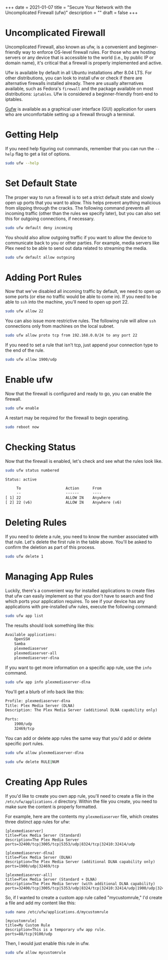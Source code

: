 +++
date = 2021-01-07
title = "Secure Your Network with the Uncomplicated Firewall (ufw)"
description = ""
draft = false
+++

# Uncomplicated Firewall

Uncomplicated Firewall, also known as ufw, is a convenient and beginner-friendly
way to enforce OS-level firewall rules. For those who are hosting servers or any
device that is accessible to the world (i.e., by public IP or domain name), it's
critical that a firewall is properly implemented and active.

Ufw is available by default in all Ubuntu installations after 8.04 LTS. For
other distributions, you can look to install ufw or check if there are
alternative firewalls installed already. There are usually alternatives
available, such as Fedora's `firewall` and the package available on most
distributions: `iptables`. Ufw is considered a beginner-friendly front-end to
iptables.

[Gufw](https://gufw.org) is available as a graphical user interface (GUI)
application for users who are uncomfortable setting up a firewall through a
terminal.

# Getting Help

If you need help figuring out commands, remember that you can run the `--help`
flag to get a list of options.

```sh
sudo ufw --help
```

# Set Default State

The proper way to run a firewall is to set a strict default state and slowly
open up ports that you want to allow. This helps prevent anything malicious from
slipping through the cracks. The following command prevents all incoming traffic
(other than the rules we specify later), but you can also set this for outgoing
connections, if necessary.

```sh
sudo ufw default deny incoming
```

You should also allow outgoing traffic if you want to allow the device to
communicate back to you or other parties. For example, media servers like Plex
need to be able to send out data related to streaming the media.

```sh
sudo ufw default allow outgoing
```

# Adding Port Rules

Now that we've disabled all incoming traffic by default, we need to open up some
ports (or else no traffic would be able to come in). If you need to be able to
`ssh` into the machine, you'll need to open up port 22.

```sh
sudo ufw allow 22
```

You can also issue more restrictive rules. The following rule will allow `ssh`
connections only from machines on the local subnet.

```sh
sudo ufw allow proto tcp from 192.168.0.0/24 to any port 22
```

If you need to set a rule that isn't tcp, just append your connection type to
the end of the rule.

```sh
sudo ufw allow 1900/udp
```

# Enable ufw

Now that the firewall is configured and ready to go, you can enable the
firewall.

```sh
sudo ufw enable
```

A restart may be required for the firewall to begin operating.

```sh
sudo reboot now
```

# Checking Status

Now that the firewall is enabled, let's check and see what the rules look like.

```sh
sudo ufw status numbered
```

```txt
Status: active

     To                    Action      From
     --                    ------      ----
[ 1] 22                    ALLOW IN    Anywhere
[ 2] 22 (v6)               ALLOW IN    Anywhere (v6)
```

# Deleting Rules

If you need to delete a rule, you need to know the number associated with that
rule. Let's delete the first rule in the table above. You'll be asked to confirm
the deletion as part of this process.

```sh
sudo ufw delete 1
```

# Managing App Rules

Luckily, there's a convenient way for installed applications to create files
that ufw can easily implement so that you don't have to search and find which
ports your application requires. To see if your device has any applications with
pre-installed ufw rules, execute the following command:

```sh
sudo ufw app list
```

The results should look something like this:

```txt
Available applications:
    OpenSSH
    Samba
    plexmediaserver
    plexmediaserver-all
    plexmediaserver-dlna
```

If you want to get more information on a specific app rule, use the `info`
command.

```sh
sudo ufw app info plexmediaserver-dlna
```

You'll get a blurb of info back like this:

```txt
Profile: plexmediaserver-dlna
Title: Plex Media Server (DLNA)
Description: The Plex Media Server (additional DLNA capability only)

Ports:
    1900/udp
    32469/tcp
```

You can add or delete app rules the same way that you'd add or delete specific
port rules.

```sh
sudo ufw allow plexmediaserver-dlna
```

```sh
sudo ufw delete RULE|NUM
```

# Creating App Rules

If you'd like to create you own app rule, you'll need to create a file in the
`/etc/ufw/applications.d` directory. Within the file you create, you need to
make sure the content is properly formatted.

For example, here are the contents my `plexmediaserver` file, which creates
three distinct app rules for ufw:

```config
[plexmediaserver]
title=Plex Media Server (Standard)
description=The Plex Media Server
ports=32400/tcp|3005/tcp|5353/udp|8324/tcp|32410:32414/udp

[plexmediaserver-dlna]
title=Plex Media Server (DLNA)
description=The Plex Media Server (additional DLNA capability only)
ports=1900/udp|32469/tcp

[plexmediaserver-all]
title=Plex Media Server (Standard + DLNA)
description=The Plex Media Server (with additional DLNA capability)
ports=32400/tcp|3005/tcp|5353/udp|8324/tcp|32410:32414/udp|1900/udp|32469/tcp
```

So, if I wanted to create a custom app rule called "mycustomrule," I'd create a
file and add my content like this:

```sh
sudo nano /etc/ufw/applications.d/mycustomrule
```

```config
[mycustomrule]
title=My Custom Rule
description=This is a temporary ufw app rule.
ports=88/tcp|9100/udp
```

Then, I would just enable this rule in ufw.

```sh
sudo ufw allow mycustomrule
```
